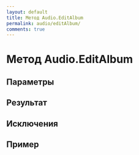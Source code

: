 ```yaml
---
layout: default
title: Метод Audio.EditAlbum
permalink: audio/editAlbum/
comments: true
---
```

# Метод Audio.EditAlbum

## Параметры

## Результат

## Исключения

## Пример
```csharp

```
